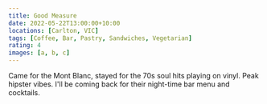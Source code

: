 ```yaml
---
title: Good Measure
date: 2022-05-22T13:00:00+10:00
locations: [Carlton, VIC]
tags: [Coffee, Bar, Pastry, Sandwiches, Vegetarian]
rating: 4
images: [a, b, c]
---
```


Came for the Mont Blanc, stayed for the 70s soul hits playing on vinyl. Peak hipster vibes. I'll be coming back for their night-time bar menu and cocktails.